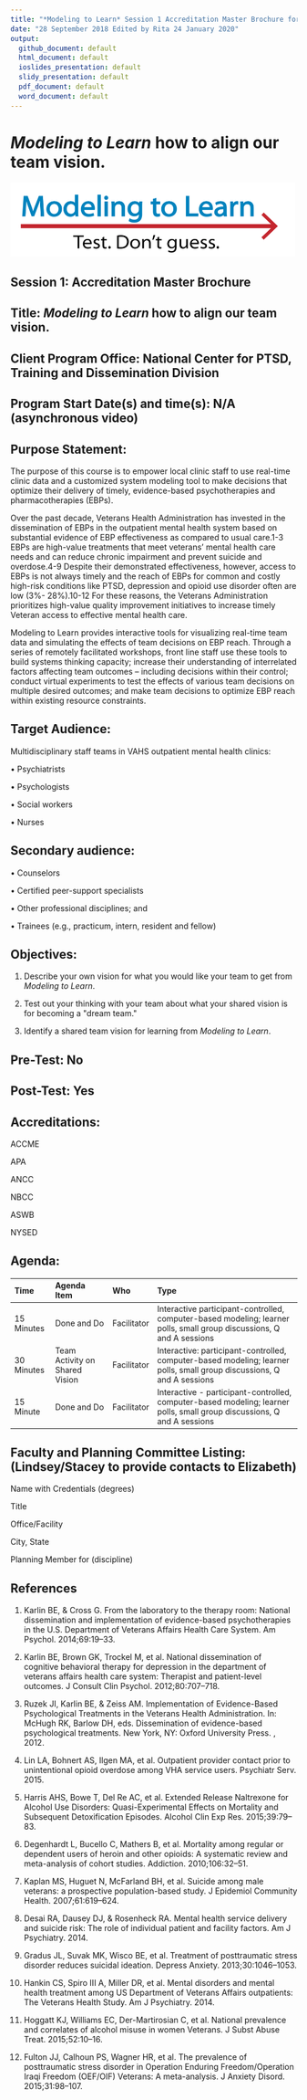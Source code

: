 ```yaml
---
title: "*Modeling to Learn* Session 1 Accreditation Master Brochure for *MTL Live* and *MTL Video*"
date: "28 September 2018 Edited by Rita 24 January 2020"
output: 
  github_document: default
  html_document: default
  ioslides_presentation: default
  slidy_presentation: default
  pdf_document: default
  word_document: default
---
```


<!-- MTL Logo, HTML img tag -->
# *Modeling to Learn* how to align our team vision.
[<img src = "https://github.com/lzim/teampsd/blob/master/resources/logos/mtl_testdontguess_sm.png?raw=true"
     height = "130" width = "500">](#DontLink) 

## Session 1: Accreditation Master Brochure

## Title: *Modeling to Learn* how to align our team vision.

## Client Program Office: National Center for PTSD, Training and Dissemination Division

## Program Start Date(s) and time(s): N/A (asynchronous video)

## Purpose Statement:  

The purpose of this course is to empower local clinic staff to use real-time clinic data and a customized system modeling tool to make decisions that optimize their delivery of timely, evidence-based psychotherapies and pharmacotherapies (EBPs).

Over the past decade, Veterans Health Administration has invested in the dissemination of EBPs in the outpatient mental health system based on substantial evidence of EBP effectiveness as compared to usual care.1-3 EBPs are high-value treatments that meet veterans’ mental health care needs and can reduce chronic impairment and prevent suicide and overdose.4-9 Despite their demonstrated effectiveness, however, access to EBPs is not always timely and the reach of EBPs for common and costly high-risk conditions like PTSD, depression and opioid use disorder often are low (3%- 28%).10-12 For these reasons, the Veterans Administration prioritizes high-value quality improvement initiatives to increase timely Veteran access to effective mental health care.

Modeling to Learn provides interactive tools for visualizing real-time team data and simulating the effects of team decisions on EBP reach. Through a series of remotely facilitated workshops, front line staff use these tools to build systems thinking capacity; increase their understanding of interrelated factors affecting team outcomes – including decisions within their control; conduct virtual experiments to test the effects of various team decisions on multiple desired outcomes; and make team decisions to optimize EBP reach within existing resource constraints.

## Target Audience: 

Multidisciplinary staff teams in VAHS outpatient mental health clinics:

•	Psychiatrists

•	Psychologists

•	Social workers

•	Nurses

## Secondary audience:

•	Counselors

•	Certified peer-support specialists

•	Other professional disciplines; and 

•	Trainees (e.g., practicum, intern, resident and fellow)

## Objectives: 
1. Describe your own vision for what you would like your team to get from *Modeling to Learn*.

2. Test out your thinking with your team about what your shared vision is for becoming a "dream team."

3. Identify a shared team vision for learning from *Modeling to Learn*.


## Pre-Test: No

## Post-Test: Yes

## Accreditations: 

ACCME

APA

ANCC

NBCC

ASWB

NYSED

## Agenda: 
<!-- Agenda Table -->

| Time | Agenda Item    | Who | Type |
|:-----------	|:---------------|:----------------|:-----------------------|
| 15 Minutes | Done and Do | Facilitator | Interactive participant-controlled, computer-based modeling; learner polls, small group discussions, Q and A sessions |
| 30 Minutes | Team Activity on Shared Vision | Facilitator | Interactive: participant-controlled, computer-based modeling; learner polls, small group discussions, Q and A sessions |
| 15 Minute | Done and Do | Facilitator | Interactive - participant-controlled, computer-based modeling; learner polls, small group discussions, Q and A sessions |

## Faculty and Planning Committee Listing: (Lindsey/Stacey to provide contacts to Elizabeth)

Name with Credentials (degrees)

Title

Office/Facility

City, State 

Planning Member for (discipline)

## References

1.	Karlin BE, & Cross G. From the laboratory to the therapy room: National dissemination and implementation of evidence-based psychotherapies in the U.S. Department of Veterans Affairs Health Care System. Am Psychol. 2014;69:19–33.

2.	Karlin BE, Brown GK, Trockel M, et al. National dissemination of cognitive behavioral therapy for depression in the department of veterans affairs health care system: Therapist and patient-level outcomes. J Consult Clin Psychol. 2012;80:707–718.

3.	Ruzek JI, Karlin BE, & Zeiss AM. Implementation of Evidence-Based Psychological Treatments in the Veterans Health Administration. In: McHugh RK, Barlow DH, eds. Dissemination of evidence-based psychological treatments. New York, NY: Oxford University Press. , 2012.

4.	Lin LA, Bohnert AS, Ilgen MA, et al. Outpatient provider contact prior to unintentional opioid overdose among VHA service users. Psychiatr Serv. 2015.

5.	Harris AHS, Bowe T, Del Re AC, et al. Extended Release Naltrexone for Alcohol Use Disorders: Quasi-Experimental Effects on Mortality and Subsequent Detoxification Episodes. Alcohol Clin Exp Res. 2015;39:79–83.

6.	Degenhardt L, Bucello C, Mathers B, et al. Mortality among regular or dependent users of heroin and other opioids: A systematic review and meta-analysis of cohort studies. Addiction. 2010;106:32–51.

7.	Kaplan MS, Huguet N, McFarland BH, et al. Suicide among male veterans: a prospective population-based study. J Epidemiol Community Health. 2007;61:619–624.

8.	Desai RA, Dausey DJ, & Rosenheck RA. Mental health service delivery and suicide risk: The role of individual patient and facility factors. Am J Psychiatry. 2014.

9.	Gradus JL, Suvak MK, Wisco BE, et al. Treatment of posttraumatic stress disorder reduces suicidal ideation. Depress Anxiety. 2013;30:1046–1053.

10.	Hankin CS, Spiro III A, Miller DR, et al. Mental disorders and mental health treatment among US Department of Veterans Affairs outpatients: The Veterans Health Study. Am J Psychiatry. 2014.

11.	Hoggatt KJ, Williams EC, Der-Martirosian C, et al. National prevalence and correlates of alcohol misuse in women Veterans. J Subst Abuse Treat. 2015;52:10–16.

12.	Fulton JJ, Calhoun PS, Wagner HR, et al. The prevalence of posttraumatic stress disorder in Operation Enduring Freedom/Operation Iraqi Freedom (OEF/OIF) Veterans: A meta-analysis. J Anxiety Disord. 2015;31:98–107.
